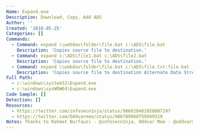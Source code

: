 ```yaml
---
Name: Expand.exe
Description: Download, Copy, Add ADS
Author: ''
Created: '2018-05-25'
Categories: []
Commands:
  - Command: expand \\webdav\folder\file.bat c:\ADS\file.bat
    Description: 'Copies source file to destination.'
  - Command: expand c:\ADS\file1.bat c:\ADS\file2.bat
    Description: 'Copies source file to destination.'
  - Command: expand \\webdav\folder\file.bat c:\ADS\file.txt:file.bat
    Description: 'Copies source file to destination Alternate Data Stream (ADS).'
Full Path:
  - c:\windows\system32\Expand.exe
  - c:\windows\sysWOW64\Expand.exe
Code Sample: []
Detection: []
Resources:
  - https://twitter.com/infosecn1nja/status/986628482858807297
  - https://twitter.com/Oddvarmoe/status/986709068759949319
Notes: Thanks to Rahmat Nurfauzi - @infosecn1nja, Oddvar Moe - @oddvarmoe
---
```

